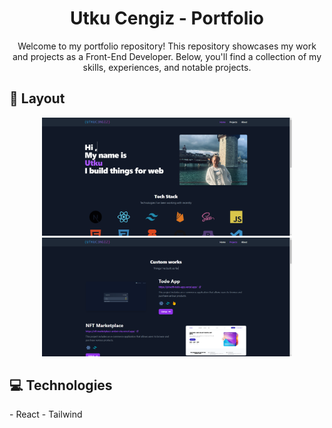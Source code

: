 <h1 align="center" style="font-weight: bold;">Utku Cengiz - Portfolio</h1> <p align="center">Welcome to my portfolio repository! This repository showcases my work and projects as a Front-End Developer. Below, you'll find a collection of my skills, experiences, and notable projects. </p> <h2 id="layout">🎨 Layout</h2> <p align="center"> <img src="https://raw.githubusercontent.com/UTKUC3NGIZ/portfolio/master/img/f3f58595-0db3-4d7d-b4dc-df0f2e2ab0e4.png?token=GHSAT0AAAAAACTUD4RTIGXDTDWCOJBMEAKEZUXUOZA" alt="" width="400px"> <img src="https://raw.githubusercontent.com/UTKUC3NGIZ/portfolio/master/img/ecf32e01-e179-43fe-885c-4025a5bfa4e0.png?token=GHSAT0AAAAAACTUD4RTUNW7LYCUPCTUF6CMZUXUOWQ" alt="" width="400px"> </p> <h2 id="technologies">💻 Technologies</h2> - React - Tailwind
